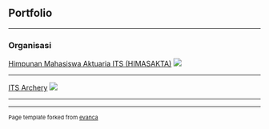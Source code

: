 ## Portfolio

---

### Organisasi 

[Himpunan Mahasiswa Aktuaria ITS (HIMASAKTA)](/sample_page)
<img src="images/himasakta.png?raw=true"/>

---
[ITS Archery](/pdf/sample_presentation.pdf)
<img src="images/itsa.png?raw=true"/>

---







---
<p style="font-size:11px">Page template forked from <a href="https://github.com/evanca/quick-portfolio">evanca</a></p>
<!-- Remove above link if you don't want to attibute -->
